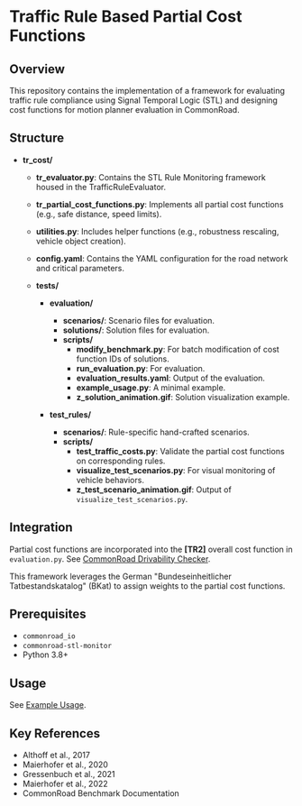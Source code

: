 # Traffic Rule Based Partial Cost Functions

## Overview

This repository contains the implementation of a framework for evaluating traffic rule compliance using Signal Temporal Logic (STL) and designing cost functions for motion planner evaluation in CommonRoad.

## Structure

- **tr_cost/**
  - **tr_evaluator.py**: Contains the STL Rule Monitoring framework housed in the TrafficRuleEvaluator.
  - **tr_partial_cost_functions.py**: Implements all partial cost functions (e.g., safe distance, speed limits).
  - **utilities.py**: Includes helper functions (e.g., robustness rescaling, vehicle object creation).
  - **config.yaml**: Contains the YAML configuration for the road network and critical parameters.

  - **tests/**
    - **evaluation/**
      - **scenarios/**: Scenario files for evaluation.
      - **solutions/**: Solution files for evaluation.
      - **scripts/**
        - **modify_benchmark.py**: For batch modification of cost function IDs of solutions.
        - **run_evaluation.py**: For evaluation.
        - **evaluation_results.yaml**: Output of the evaluation.
        - **example_usage.py**: A minimal example.
        - **z_solution_animation.gif**: Solution visualization example.
        
    - **test_rules/**
      - **scenarios/**: Rule-specific hand-crafted scenarios.
      - **scripts/**
        - **test_traffic_costs.py**: Validate the partial cost functions on corresponding rules.
        - **visualize_test_scenarios.py**: For visual monitoring of vehicle behaviors.
        - **z_test_scenario_animation.gif**: Output of `visualize_test_scenarios.py`.

## Integration

Partial cost functions are incorporated into the **[TR2]** overall cost function in `evaluation.py`. See [CommonRoad Drivability Checker](https://gitlab.lrz.de/cps/commonroad-drivability-checker/-/blob/local_development/commonroad_dc/costs/evaluation.py).

This framework leverages the German "Bundeseinheitlicher Tatbestandskatalog" (BKat) to assign weights to the partial cost functions.

## Prerequisites

- `commonroad_io`
- `commonroad-stl-monitor`
- Python 3.8+

## Usage

See [Example Usage](https://gitlab.lrz.de/cps/commonroad-drivability-checker/-/blob/local_development/commonroad_dc/costs/tr_costs/tests/evaluation/scripts/example_usage.py).

## Key References

- Althoff et al., 2017
- Maierhofer et al., 2020
- Gressenbuch et al., 2021
- Maierhofer et al., 2022
- CommonRoad Benchmark Documentation
